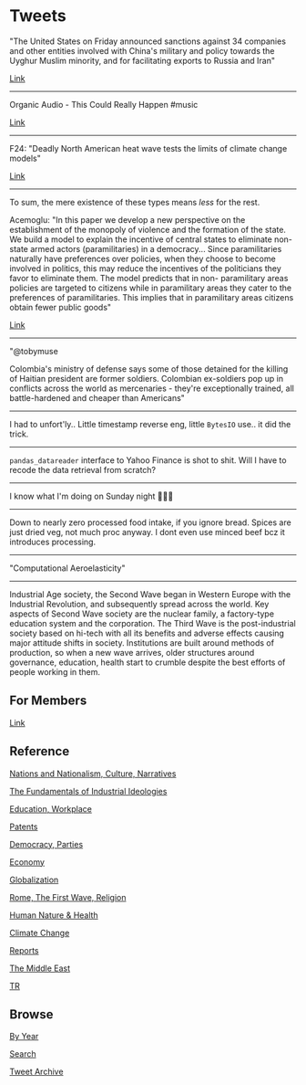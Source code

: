 # Tweets


"The United States on Friday announced sanctions against 34 companies
and other entities involved with China's military and policy towards
the Uyghur Muslim minority, and for facilitating exports to Russia and
Iran"

[Link](http://u.afp.com/ULE6)

---

Organic Audio - This Could Really Happen \#music

[Link](https://youtu.be/rl_krznIndI)

---

F24: "Deadly North American heat wave tests the limits of climate change models"

[Link](https://www.france24.com/en/environment/20210709-deadly-north-american-heat-wave-tests-the-limits-of-climate-change-models)

---

To sum, the mere existence of these types means *less* for the rest.

Acemoglu: "In this paper we develop a new perspective on the
establishment of the monopoly of violence and the formation of the
state. We build a model to explain the incentive of central states to
eliminate non-state armed actors (paramilitaries) in a
democracy... Since paramilitaries naturally have preferences over
policies, when they choose to become involved in politics, this may
reduce the incentives of the politicians they favor to eliminate
them. The model predicts that in non- paramilitary areas policies are
targeted to citizens while in paramilitary areas they cater to the
preferences of paramilitaries. This implies that in paramilitary areas
citizens obtain fewer public goods"

[Link](https://economics.mit.edu/faculty/acemoglu/data/monopoly)

---

"@tobymuse

Colombia's ministry of defense says some of those detained for the
killing of Haitian president are former soldiers. Colombian
ex-soldiers pop up in conflicts across the world as mercenaries -
they're exceptionally trained, all battle-hardened and cheaper than
Americans"

---

I had to unfort'ly.. Little timestamp reverse eng, little `BytesIO`
use.. it did the trick.

---

`pandas_datareader` interface to Yahoo Finance is shot to shit. Will I
have to recode the data retrieval from scratch?

---

I know what I'm doing on Sunday night 🏴󠁧󠁢󠁥󠁮󠁧󠁿🇮🇹

---

Down to nearly zero processed food intake, if you ignore bread. Spices
are just dried veg, not much proc anyway. I dont even use minced beef
bcz it introduces processing.

---

"Computational Aeroelasticity"

---

Industrial Age society, the Second Wave began in Western Europe with
the Industrial Revolution, and subsequently spread across the
world. Key aspects of Second Wave society are the nuclear family, a
factory-type education system and the corporation. The Third Wave is
the post-industrial society based on hi-tech with all its benefits and
adverse effects causing major attitude shifts in society. Institutions
are built around methods of production, so when a new wave arrives,
older structures around governance, education, health start to crumble
despite the best efforts of people working in them.

## For Members

[Link](https://thirdwave-members.herokuapp.com)

## Reference

[Nations and Nationalism, Culture, Narratives](/2013/02/nations-and-nationalism.md)

[The Fundamentals of Industrial Ideologies](/2011/04/fundamentals-of-industrial-ideologies.md)

[Education, Workplace](2017/09/education-workplace.md)

[Patents](/2018/09/patents.md)

[Democracy, Parties](/2016/11/democracy.md)

[Economy](/2018/05/economy.md)

[Globalization](/2018/09/globalization.md)

[Rome, The First Wave, Religion](/2017/12/rome.md)

[Human Nature & Health](/2020/07/human-nature.md)

[Climate Change](/2018/12/climate.md)

[Reports](/2019/05/reports.md)

[The Middle East](/2019/07/middleeast.md)

[TR](../tr)

## Browse

[By Year](years.md)

[Search](search.html)

[Tweet Archive](/tweets/README.md)

